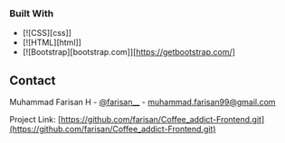 ### Built With

- [![CSS][css]]
- [![HTML][html]]
- [![Bootstrap][bootstrap.com]][https://getbootstrap.com/]

## Contact

Muhammad Farisan H - [@farisan\_\_](https://instagram.com/farisan99__) - muhammad.farisan99@gmail.com

Project Link: [https://github.com/farisan/Coffee_addict-Frontend.git](https://github.com/farisan/Coffee_addict-Frontend.git)
